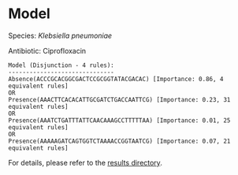
# Model

Species: *Klebsiella pneumoniae*

Antibiotic: Ciprofloxacin

```
Model (Disjunction - 4 rules):
------------------------------
Absence(ACCCGCACGGCGACTCCGCGGTATACGACAC) [Importance: 0.86, 4 equivalent rules]
OR
Presence(AAACTTCACACATTGCGATCTGACCAATTCG) [Importance: 0.23, 31 equivalent rules]
OR
Presence(AAATCTGATTTATTCAACAAAGCCTTTTTAA) [Importance: 0.01, 25 equivalent rules]
OR
Presence(AAAAAGATCAGTGGTCTAAAACCGGTAATCG) [Importance: 0.07, 21 equivalent rules]

```

For details, please refer to the [results directory](../../../../../results/scm_b/klebsiella%20pneumoniae/ciprofloxacin/repeat_9/).


